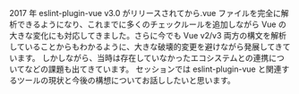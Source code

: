 2017 年 eslint-plugin-vue v3.0 がリリースされてから.vue ファイルを完全に解析できるようになり、これまでに多くのチェックルールを追加しながら Vue の大きな変化にも対応してきました。さらに今でも Vue v2/v3 両方の構文を解析していることからもわかるように、大きな破壊的変更を避けながら発展してきています。
しかしながら、当時は存在していなかったエコシステムとの連携についてなどの課題も出てきています。
セッションでは eslint-plugin-vue と関連するツールの現状と今後の構想についてお話ししたいと思います。

